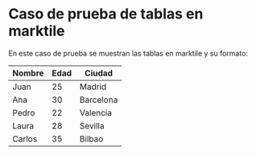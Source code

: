 # Caso de prueba de tablas en marktile

En este caso de prueba se muestran las tablas en marktile y su formato:

| Nombre | Edad | Ciudad     |
|--------|------|------------|
| Juan   | 25   | Madrid     |
| Ana    | 30   | Barcelona  |
| Pedro  | 22   | Valencia   |
| Laura  | 28   | Sevilla    |
| Carlos | 35   | Bilbao     |